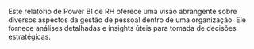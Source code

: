 Este relatório de Power BI de RH oferece uma visão abrangente sobre diversos aspectos da gestão de pessoal dentro de uma organização. Ele fornece análises detalhadas e insights úteis para tomada de decisões estratégicas.
